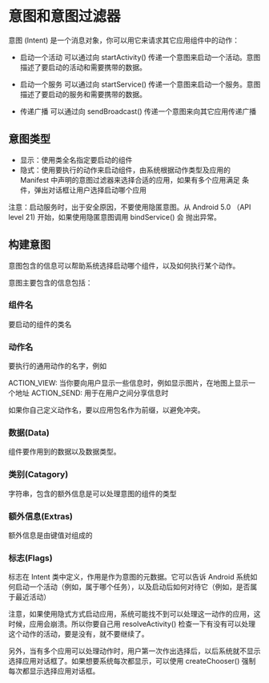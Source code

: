 # 意图和意图过滤器
意图 (Intent) 是一个消息对象，你可以用它来请求其它应用组件中的动作：

* 启动一个活动
可以通过向 startActivity() 传递一个意图来启动一个活动。意图描述了要启动的活动和需要携带的数据。

* 启动一个服务
可以通过向 startService() 传递一个意图来启动一个服务。意图描述了要启动的服务和需要携带的数据。

* 传递广播
可以通过向 sendBroadcast() 传递一个意图来向其它应用传递广播

## 意图类型
* 显示：使用类全名指定要启动的组件
* 隐式：使用要执行的动作来启动组件，由系统根据动作类型及应用的 Manifest 中声明的意图过滤器来选择合适的应用，如果有多个应用满足
条件，弹出对话框让用户选择启动哪个应用

注意：启动服务时，出于安全原因，不要使用隐匿意图。从 Android 5.0 （API level 21) 开始，如果使用隐匿意图调用 bindService() 会
抛出异常。

## 构建意图
意图包含的信息可以帮助系统选择启动哪个组件，以及如何执行某个动作。

意图主要包含的信息包括：

### 组件名
要启动的组件的类名

### 动作名
要执行的通用动作的名字，例如 

ACTION_VIEW: 当你要向用户显示一些信息时，例如显示图片，在地图上显示一个地址
ACTION_SEND: 用于在用户之间分享信息时

如果你自己定义动作名，要以应用包名作为前缀，以避免冲突。

### 数据(Data)
组件要作用到的数据以及数据类型。

### 类别(Catagory)
字符串，包含的额外信息是可以处理意图的组件的类型

### 额外信息(Extras)
额外信息是由键值对组成的

### 标志(Flags)
标志在 Intent 类中定义，作用是作为意图的元数据。它可以告诉 Android 系统如何启动一个活动（例如，属于哪个任务），以及启动后如何对待它（例如，是否属于最近活动）

注意，如果使用隐式方式启动应用，系统可能找不到可以处理这一动作的应用，这时候，应用会崩溃。所以你要自己用 resolveActivity() 检查一下有没有可以处理这个动作的活动，要是没有，就不要继续了。

另外，当有多个应用可以处理动作时，用户第一次作出选择后，以后系统就不显示选择应用对话框了。如果想要系统每次都显示，可以使用 createChooser() 强制每次都显示选择应用对话框。
